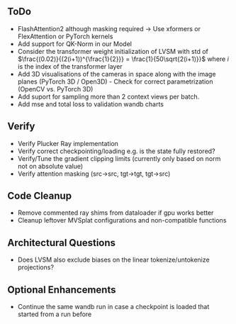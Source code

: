 ## ToDo

- FlashAttention2 although masking required -> Use xformers or FlexAttention or PyTorch kernels
- Add support for QK-Norm in our Model
- Consider the transformer weight initialization of LVSM with std of $\frac{(0.02)}{(2(i+1))^{\frac{1}{2}}} = \frac{1}{50\sqrt{2(i+1)}}$ where $i$ is the index of the transformer layer
- Add 3D visualisations of the cameras in space along with the image planes (PyTorch 3D / Open3D) - Check for correct parametrization (OpenCV vs. PyTorch 3D)
- Add suport for sampling more than 2 context views per batch.
- Add mse and total loss to validation wandb charts

## Verify
- Verify Plucker Ray implementation
- Verify correct checkpointing/loading e.g. is the state fully restored?
- Verify/Tune the gradient clipping limits (currently only based on norm not on absolute value)
- Verify attention masking (src->src, tgt->tgt, tgt->src)

## Code Cleanup
- Remove commented ray shims from dataloader if gpu works better
- Cleanup leftover MVSplat configurations and non-compatible functions

## Architectural Questions
- Does LVSM also exclude biases on the linear tokenize/untokenize projections?

## Optional Enhancements
- Continue the same wandb run in case a checkpoint is loaded that started from a run before